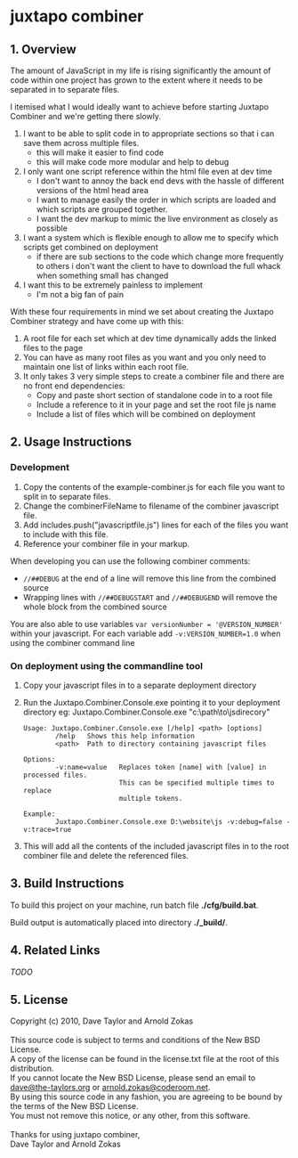 # juxtapo combiner #
## 1. Overview ##

The amount of JavaScript in my life is rising significantly the amount of code within one project 
has grown to the extent where it needs to be separated in to separate files. 

I itemised what I would ideally want to achieve before starting Juxtapo Combiner and we're getting there
slowly.

1.	I want to be able to split code in to appropriate sections so that i can save them across multiple files.
	*	this will make it easier to find code
	*	this will make code more modular and help to debug
2.	I only want one script reference within the html file even at dev time
	*	I don't want to annoy the back end devs with the hassle of different versions of the html head area
	*	I want to manage easily the order in which scripts are loaded and which scripts are grouped together.
	*	I want the dev markup to mimic the live environment as closely as possible
3.	I want a system which is flexible enough to allow me to specify which scripts get combined on deployment
	*	if there are sub sections to the code which change more frequently to others i don't want the 
		client to have to download the full whack when something small has changed
4.	I want this to be extremely painless to implement
	*	I'm not a big fan of pain

With these four requirements in mind we set about creating the Juxtapo Combiner strategy 
and have come up with this:

1.	A root file for each set which at dev time dynamically adds the linked files to the page
2.	You can have as many root files as you want and you only need 
	to maintain one list of links within each root file.
3.	It only takes 3 very simple steps to create a combiner file 
	and there are no front end dependencies:
	*	Copy and paste short section of standalone code in to a root file
	*	Include a reference to it in your page and set the root file js name
	*	Include a list of files which will be combined on deployment

## 2. Usage Instructions ##

### Development
1. 	Copy the contents of the example-combiner.js for each file you want to 
	split in to separate files.
2.	Change the combinerFileName to filename of the combiner javascript file.
3.	Add includes.push("javascriptfile.js") lines for each of the files you want to
	include with this file.
4. Reference your combiner file in your markup.

When developing you can use the following combiner comments:

*	`//##DEBUG` at the end of a line will remove this line from the combined source
*	Wrapping lines with `//##DEBUGSTART` and `//##DEBUGEND` will remove the whole block from the combined source

You are also able to use variables `var versionNumber = '@VERSION_NUMBER'` within your javascript. 
For each variable add `-v:VERSION_NUMBER=1.0` when using the combiner command line

### On deployment using the commandline tool    
1.	Copy your javascript files in to a separate deployment directory
2.	Run the Juxtapo.Combiner.Console.exe pointing it to your deployment directory
	eg: Juxtapo.Combiner.Console.exe "c:\path\to\jsdirecory\"

		Usage: Juxtapo.Combiner.Console.exe [/help] <path> [options]
				/help   Shows this help information
				<path>  Path to directory containing javascript files

		Options:
				-v:name=value   Replaces token [name] with [value] in processed files.
								This can be specified multiple times to replace
								multiple tokens.

		Example:
				Juxtapo.Combiner.Console.exe D:\website\js -v:debug=false -v:trace=true

3.	This will add all the contents of the included javascript files in to
	the root combiner file and delete the referenced files.

## 3. Build Instructions ##

To build this project on your machine, run batch file <strong>./cfg/build.bat</strong>.

Build output is automatically placed into directory <strong>./_build/</strong>.

## 4. Related Links ##

*TODO*

## 5. License ##

Copyright (c) 2010, Dave Taylor and Arnold Zokas<br /><br />
This source code is subject to terms and conditions of the New BSD License.<br />
A copy of the license can be found in the license.txt file at the root of this distribution.<br />
If you cannot locate the New BSD License, please send an email to dave@the-taylors.org or arnold.zokas@coderoom.net.<br />
By using this source code in any fashion, you are agreeing to be bound by the terms of the New BSD License.<br />
You must not remove this notice, or any other, from this software.
<br />
<br />
Thanks for using juxtapo combiner,<br />
Dave Taylor and Arnold Zokas
